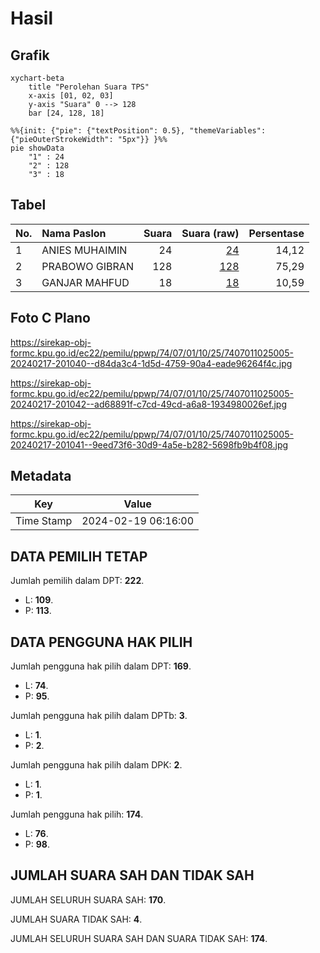 # Hasil

## Grafik

```mermaid
xychart-beta
    title "Perolehan Suara TPS"
    x-axis [01, 02, 03]
    y-axis "Suara" 0 --> 128
    bar [24, 128, 18]
```

```mermaid
%%{init: {"pie": {"textPosition": 0.5}, "themeVariables": {"pieOuterStrokeWidth": "5px"}} }%%
pie showData
    "1" : 24
    "2" : 128
    "3" : 18
```

## Tabel

| No. | Nama Paslon    | Suara | Suara (raw) | Persentase |
|:--- |:-------------- | -----:| -----------:| ----------:|
| 1   | ANIES MUHAIMIN | 24    | [24][p-1]   | 14,12      |
| 2   | PRABOWO GIBRAN | 128   | [128][p-2]  | 75,29      |
| 3   | GANJAR MAHFUD  | 18    | [18][p-3]   | 10,59      |


[p-1]: https://github.com/gigit-pemilu/pemilu-2024-74-sulawesi-tenggara/blob/main/pilpres/hitung-suara/sub/74-sulawesi-tenggara/sub/07-wakatobi/sub/01-wangi-wangi/sub/1025-wandoka-utara/sub/005-tps/sub/paslon-1.txt
[p-2]: https://github.com/gigit-pemilu/pemilu-2024-74-sulawesi-tenggara/blob/main/pilpres/hitung-suara/sub/74-sulawesi-tenggara/sub/07-wakatobi/sub/01-wangi-wangi/sub/1025-wandoka-utara/sub/005-tps/sub/paslon-2.txt
[p-3]: https://github.com/gigit-pemilu/pemilu-2024-74-sulawesi-tenggara/blob/main/pilpres/hitung-suara/sub/74-sulawesi-tenggara/sub/07-wakatobi/sub/01-wangi-wangi/sub/1025-wandoka-utara/sub/005-tps/sub/paslon-3.txt

## Foto C Plano

https://sirekap-obj-formc.kpu.go.id/ec22/pemilu/ppwp/74/07/01/10/25/7407011025005-20240217-201040--d84da3c4-1d5d-4759-90a4-eade96264f4c.jpg

https://sirekap-obj-formc.kpu.go.id/ec22/pemilu/ppwp/74/07/01/10/25/7407011025005-20240217-201042--ad68891f-c7cd-49cd-a6a8-1934980026ef.jpg

https://sirekap-obj-formc.kpu.go.id/ec22/pemilu/ppwp/74/07/01/10/25/7407011025005-20240217-201041--9eed73f6-30d9-4a5e-b282-5698fb9b4f08.jpg


## Metadata

| Key        | Value               |
| ---------- | ------------------- |
| Time Stamp | 2024-02-19 06:16:00 |


## DATA PEMILIH TETAP

Jumlah pemilih dalam DPT: **222**.
 * L: **109**.
 * P: **113**.

## DATA PENGGUNA HAK PILIH

Jumlah pengguna hak pilih dalam DPT: **169**.
 * L: **74**.
 * P: **95**.

Jumlah pengguna hak pilih dalam DPTb: **3**.
 * L: **1**.
 * P: **2**.

Jumlah pengguna hak pilih dalam DPK: **2**.
 * L: **1**.
 * P: **1**.

Jumlah pengguna hak pilih: **174**.
 * L: **76**.
 * P: **98**.

## JUMLAH SUARA SAH DAN TIDAK SAH

JUMLAH SELURUH SUARA SAH: **170**.

JUMLAH SUARA TIDAK SAH: **4**.

JUMLAH SELURUH SUARA SAH DAN SUARA TIDAK SAH: **174**.


